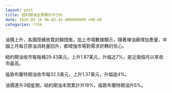 ```yaml
---
layout: post
title: 紐約期油全周累計升19%
date: 2020-05-16 06:02:45.000000000 +08:00
categories: rthk
---
```


油價上升，各國陸續放寬封鎖措施，加上市場數據顯示，隨著煉油廠增加產量，中國上月每日原油消耗量回升，都增強市場對需求好轉的信心。

紐約期油收市報每桶29.43美元，上升1.87美元，升幅近7%，是近兩個月以來收市最高。

倫敦布蘭特期油收市報32.5美元，上升1.37美元，升幅逾4%。

油價連升3個星期，紐約期油本周累計升19%，倫敦布蘭特期油升5%。
